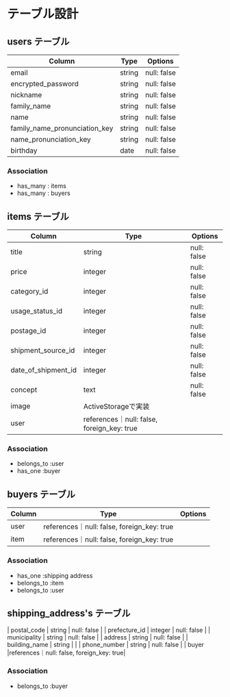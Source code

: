 # テーブル設計

## users テーブル

| Column                 | Type   | Options     |
| ----------------------------- | ------ | ----------- |
| email                         | string | null: false |
| encrypted_password            | string | null: false |
| nickname                      | string | null: false |
| family_name                   | string | null: false |
| name                          | string | null: false |
| family_name_pronunciation_key | string | null: false |
| name_pronunciation_key        | string | null: false |
| birthday                      | date   | null: false |
### Association

- has_many : items
- has_many : buyers

## items テーブル

| Column            | Type     | Options                       |
| ----------------- | -------- | ----------------------------- |
| title             | string   | null: false                   |
| price             | integer  | null: false                   |
| category_id       | integer  | null: false                   |
| usage_status_id   | integer  | null: false                   |
| postage_id        | integer  | null: false                   |
|shipment_source_id | integer  | null: false                   |
|date_of_shipment_id| integer  | null: false                   |
| concept           |  text    | null: false                   |
| image             |ActiveStorageで実装                        |
| user              |references｜null: false, foreign_key: true|

### Association

- belongs_to :user
- has_one :buyer

## buyers テーブル

| Column       | Type     | Options                       |
| ------------ | -------- | ----------------------------- |
| user         |references｜null: false, foreign_key: true|
| item         |references｜null: false, foreign_key: true|
### Association

- has_one :shipping address
- belongs_to :item
- belongs_to :user

## shipping_address's テーブル

| postal_code      | string   | null: false                   |
| prefecture_id    | integer  | null: false                   |
| municipality     | string   | null: false                   |
| address          | string   | null: false                   |
| building_name    | string   |                               |
| phone_number     | string   | null: false                   |
| buyer             |references｜null: false, foreign_key: true|

### Association

- belongs_to :buyer
